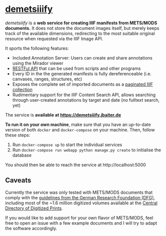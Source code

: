 # [demetsiiify](https://demetsiiify.jbaiter.de)

*demetsiiify* is a **web service for creating IIIF manifests from METS/MODS documents.**
It does not store the document images itself, but merely keeps track of the available
dimensions, redirecting to the most suitable original resource when requested via the
IIIF Image API.

It sports the following features:
- Included Annotation Server: Users can create and share annotations using the Mirador
  viewer
- [RESTFul API](https://demetsiiify.jbaiter.de/apidocs) that can be used from scripts and
  other programs
- Every ID in the the generated manifests is fully dereferenceable (i.e. canvases,
  ranges, structures, etc)
- Exposes the complete set of imported documents as a
  [paginated IIIF collection](https://demetsiiify.jbaiter.de/iiif/collection/index/top)
- Rudimentary support for the IIIF Content Search API, allows searching through
  user-created annotations by target and date (no fulltext search, yet)

The service is **available at https://demetsiiify.jbaiter.de**

**To run it on your own machine**, make sure that you have an up-to-date version of both
`docker` and `docker-compose` on your machine. Then, follow these steps:

1. Run `docker-compose up` to start the individual services
2. Run `docker-compose run webapp python manage.py create` to initialise the database

You should then be able to reach the service at http://localhost:5000

## Caveats
Currently the service was only tested with METS/MODS documents that comply with the
[guidelines from the German Research Foundation (DFG)](http://dfg-viewer.de/profil-der-metadaten/),
including most of the ~1.6 million digitized volumes available at the
[Central Directory of Digitized Prints](http://zvdd.de).

If you would like to add support for your own flavor of METS/MODS, feel free to open
an issue with a few example documents and I will try to adapt the software accordingly.

